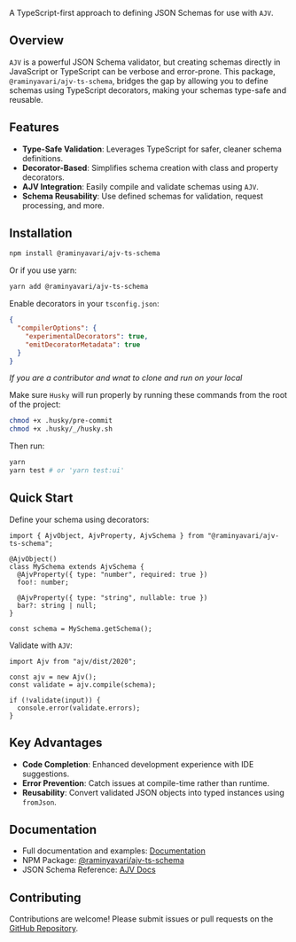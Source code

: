 A TypeScript-first approach to defining JSON Schemas for use with `AJV`.

## Overview

`AJV` is a powerful JSON Schema validator, but creating schemas directly in JavaScript or TypeScript can be verbose and error-prone. This package, `@raminyavari/ajv-ts-schema`, bridges the gap by allowing you to define schemas using TypeScript decorators, making your schemas type-safe and reusable.

## Features

- **Type-Safe Validation**: Leverages TypeScript for safer, cleaner schema definitions.
- **Decorator-Based**: Simplifies schema creation with class and property decorators.
- **AJV Integration**: Easily compile and validate schemas using `AJV`.
- **Schema Reusability**: Use defined schemas for validation, request processing, and more.

## Installation

```bash
npm install @raminyavari/ajv-ts-schema
```

Or if you use yarn:

```bash
yarn add @raminyavari/ajv-ts-schema
```

Enable decorators in your `tsconfig.json`:

```json
{
  "compilerOptions": {
    "experimentalDecorators": true,
    "emitDecoratorMetadata": true
  }
}
```

_If you are a contributor and wnat to clone and run on your local_

Make sure `Husky` will run properly by running these commands from the root of the project:

```bash
chmod +x .husky/pre-commit
chmod +x .husky/_/husky.sh
```

Then run:

```bash
yarn
yarn test # or 'yarn test:ui'
```

## Quick Start

Define your schema using decorators:

```tsx
import { AjvObject, AjvProperty, AjvSchema } from "@raminyavari/ajv-ts-schema";

@AjvObject()
class MySchema extends AjvSchema {
  @AjvProperty({ type: "number", required: true })
  foo!: number;

  @AjvProperty({ type: "string", nullable: true })
  bar?: string | null;
}

const schema = MySchema.getSchema();
```

Validate with `AJV`:

```tsx
import Ajv from "ajv/dist/2020";

const ajv = new Ajv();
const validate = ajv.compile(schema);

if (!validate(input)) {
  console.error(validate.errors);
}
```

## Key Advantages

- **Code Completion**: Enhanced development experience with IDE suggestions.
- **Error Prevention**: Catch issues at compile-time rather than runtime.
- **Reusability**: Convert validated JSON objects into typed instances using `fromJson`.

## Documentation

- Full documentation and examples: [Documentation](https://www.raminy.dev/article/18712bd0-e06d-80b2-8e76-f86720b48d01/Simplifying%20AJV%20Schema%20Validation%20with%20TypeScript)
- NPM Package: [@raminyavari/ajv-ts-schema](https://www.npmjs.com/package/@raminyavari/ajv-ts-schema)
- JSON Schema Reference: [AJV Docs](https://github.com/ajv-validator/ajv/blob/master/docs/json-schema.md)

## Contributing

Contributions are welcome! Please submit issues or pull requests on the [GitHub Repository](https://github.com/sirraminyavari/ajv-ts-schema).
